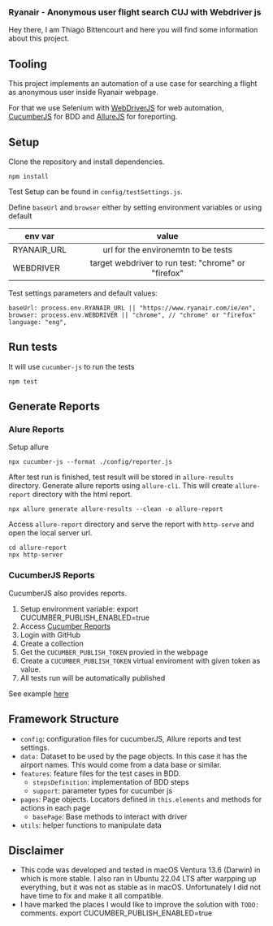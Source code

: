 ### Ryanair - Anonymous user flight search CUJ with Webdriver js

Hey there, I am Thiago Bittencourt and here you will find some information about this project.

## Tooling

This project implements an automation of a use case for searching a flight as anonymous user inside Ryanair webpage.

For that we use Selenium with [WebDriverJS](https://www.selenium.dev/selenium/docs/api/javascript/index.html) for web automation, [CucumberJS](https://cucumber.io/docs/installation/javascript/) for BDD and [AllureJS](https://github.com/allure-framework/allure-js) for foreporting.

## Setup

Clone the repository and install dependencies.

```
npm install
```

Test Setup can be found in `config/testSettings.js`.

Define `baseUrl` and `browser` either by setting environment variables or using default

| env var     |                        value                        |
| ----------- | :-------------------------------------------------: |
| RYANAIR_URL |         url for the environemtn to be tests         |
| WEBDRIVER   | target webdriver to run test: "chrome" or "firefox" |

Test settings parameters and default values:

```
baseUrl: process.env.RYANAIR_URL || "https://www.ryanair.com/ie/en",
browser: process.env.WEBDRIVER || "chrome", // "chrome" or "firefox"
language: "eng",
```

## Run tests

It will use `cucumber-js` to run the tests

```
npm test
```

## Generate Reports

### Alure Reports

Setup allure

```
npx cucumber-js --format ./config/reporter.js
```

After test run is finished, test result will be stored in `allure-results` directory.
Generate allure reports using `allure-cli`. This will create `allure-report` directory with the html report.

```
npx allure generate allure-results --clean -o allure-report
```

Access `allure-report` directory and serve the report with `http-serve` and open the local server url.

```
cd allure-report
npx http-server
```

### CucumberJS Reports

CucumberJS also provides reports.

1. Setup environment variable: export CUCUMBER_PUBLISH_ENABLED=true
2. Access [Cucumber Reports](https://reports.cucumber.io/)
3. Login with GitHub
4. Create a collection
5. Get the `CUCUMBER_PUBLISH_TOKEN` provied in the webpage
6. Create a `CUCUMBER_PUBLISH_TOKEN` virtual enviroment with given token as value.
7. All tests run will be automatically published

See example [here](https://reports.cucumber.io/reports/3b1fd8aa-6fb2-451c-9be5-68e901dfea2e)

## Framework Structure

- `config`: configuration files for cucumberJS, Allure reports and test settings.
- `data:` Dataset to be used by the page objects. In this case it has the airport names. This would come from a data base or similar.
- `features`: feature files for the test cases in BDD.
  - `stepsDefinition`: implementation of BDD steps
  - `support`: parameter types for cucumber js
- `pages`: Page objects. Locators defined in `this.elements` and methods for actions in each page
  - `basePage`: Base methods to interact with driver
- `utils`: helper functions to manipulate data

## Disclaimer

- This code was developed and tested in macOS Ventura 13.6 (Darwin) in which is more stable. I also ran in Ubuntu 22.04 LTS after warpping up everything, but it was not as stable as in macOS. Unfortunately I did not have time to fix and make it all compatible.
- I have marked the places I would like to improve the solution with `TODO:` comments.
  export CUCUMBER_PUBLISH_ENABLED=true
